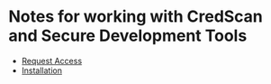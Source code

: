 # Notes for working with CredScan and Secure Development Tools

- [Request Access](./RequestAccess.md)
- [Installation](./Installation.md)
